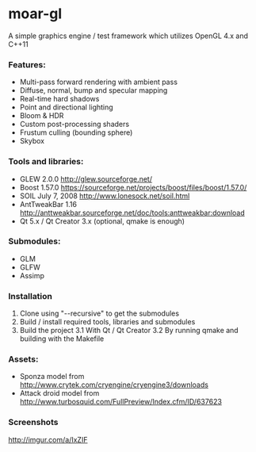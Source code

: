 # moar-gl

A simple graphics engine / test framework which utilizes OpenGL 4.x and C++11

### Features:
- Multi-pass forward rendering with ambient pass
- Diffuse, normal, bump and specular mapping
- Real-time hard shadows
- Point and directional lighting
- Bloom & HDR
- Custom post-processing shaders
- Frustum culling (bounding sphere)
- Skybox

### Tools and libraries:

- GLEW 2.0.0 http://glew.sourceforge.net/
- Boost 1.57.0 https://sourceforge.net/projects/boost/files/boost/1.57.0/
- SOIL July 7, 2008 http://www.lonesock.net/soil.html
- AntTweakBar 1.16 http://anttweakbar.sourceforge.net/doc/tools:anttweakbar:download
- Qt 5.x / Qt Creator 3.x (optional, qmake is enough)

### Submodules:

- GLM
- GLFW
- Assimp

### Installation

1. Clone using "--recursive" to get the submodules
2. Build / install required tools, libraries and submodules
3. Build the project
3.1 With Qt / Qt Creator
3.2 By running qmake and building with the Makefile

### Assets:

- Sponza model from http://www.crytek.com/cryengine/cryengine3/downloads
- Attack droid model from http://www.turbosquid.com/FullPreview/Index.cfm/ID/637623

### Screenshots

http://imgur.com/a/IxZIF
